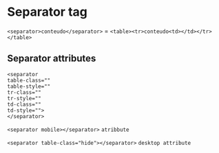 # Separator tag
``<separator>conteudo</separator>`` = ``<table><tr>conteudo<td></td></tr></table>``



## Separator attributes
```
<separator
table-class=""
table-style=""
tr-class=""
tr-style=""
td-class=""
td-style="">
</separator>
```
  
``<separator mobile></separator>`` ``atribbute``

``<separator table-class="hide"></separator>`` `desktop attribute`
